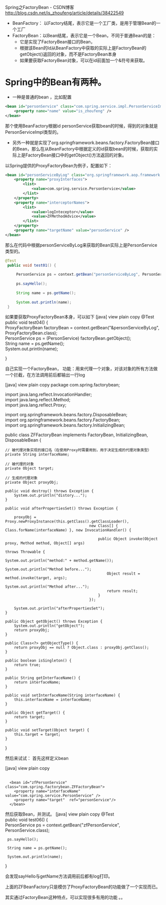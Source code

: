 Spring之FactoryBean - CSDN博客 http://blog.csdn.net/is_zhoufeng/article/details/38422549

* BeanFactory： 以Factory结尾，表示它是一个工厂类，是用于管理Bean的一个工厂
* FactoryBean：以Bean结尾，表示它是一个Bean，不同于普通Bean的是：
  * 它是实现了FactoryBean<T>接口的Bean，
  * 根据该Bean的Id从BeanFactory中获取的实际上是FactoryBean的getObject()返回的对象，而不是FactoryBean本身 
  * 如果要获取FactoryBean对象，可以在id前面加一个&符号来获取。

# Spring中的Bean有两种。

* 一种是普通的bean ，比如配置
```xml
<bean id="personService" class="com.spring.service.impl.PersonServiceImpl" scope="prototype">  
    <property name="name" value="is_zhoufeng" />  
</bean>
```
那个使用BeanFactory根据id personService获取bean的时候，得到的对象就是PersonServiceImpl类型的。

* 另外一种就是实现了org.springframework.beans.factory.FactoryBean<T>接口的Bean，那么在从BeanFactory中根据定义的id获取bean的时候，获取的实际上是FactoryBean接口中的getObject()方法返回的对象。

以Spring提供的ProxyFactoryBean为例子，配置如下：

```xml
<bean id="personServiceByLog" class="org.springframework.aop.framework.ProxyFactoryBean">  
    <property name="proxyInterfaces">  
        <list>  
            <value>com.spring.service.PersonService</value>  
        </list>  
    </property>  
    <property name="interceptorNames">  
        <list>  
            <value>logInteceptor</value>  
            <value>ZFMethodAdvice</value>  
        </list>  
    </property>  
    <property name="targetName" value="personService" />    
</bean>  
```

那么在代码中根据personServiceByLog来获取的Bean实际上是PersonService类型的。 
```java
@Test  
 public void test01() {  
  
     PersonService ps = context.getBean("personServiceByLog", PersonService.class);  
  
     ps.sayHello();  
  
     String name = ps.getName();  
  
     System.out.println(name);  
 }  
```

如果要获取ProxyFactoryBean本身，可以如下
[java] view plain copy
@Test  
 public void test04() {  
     ProxyFactoryBean factoryBean = context.getBean("&personServiceByLog", ProxyFactoryBean.class);  
     PersonService ps = (PersonService) factoryBean.getObject();  
     String name = ps.getName();  
     System.out.println(name);  
  
 }  

自己实现一个FactoryBean， 功能：用来代理一个对象，对该对象的所有方法做一个拦截，在方法调用前后都输出一行log

[java] view plain copy
package com.spring.factorybean;  
  
import java.lang.reflect.InvocationHandler;  
import java.lang.reflect.Method;  
import java.lang.reflect.Proxy;  
  
import org.springframework.beans.factory.DisposableBean;  
import org.springframework.beans.factory.FactoryBean;  
import org.springframework.beans.factory.InitializingBean;  
  
public class ZFFactoryBean implements FactoryBean<Object>, InitializingBean, DisposableBean {  
  
    // 被代理对象实现的接口名（在使用Proxy时需要用到，用于决定生成的代理对象类型）  
    private String interfaceName;  
  
    // 被代理的对象  
    private Object target;  
  
    // 生成的代理对象  
    private Object proxyObj;  
  
    public void destroy() throws Exception {  
        System.out.println("distory...");  
    }  
  
    public void afterPropertiesSet() throws Exception {  
  
        proxyObj = Proxy.newProxyInstance(this.getClass().getClassLoader(),  
                                          new Class[] { Class.forName(interfaceName) }, new InvocationHandler() {  
  
                                              public Object invoke(Object proxy, Method method, Object[] args)  
                                                                                                              throws Throwable {  
                                                  System.out.println("method:" + method.getName());  
                                                  System.out.println("Method before...");  
                                                  Object result = method.invoke(target, args);  
                                                  System.out.println("Method after...");  
                                                  return result;  
                                              }  
                                          });  
  
        System.out.println("afterPropertiesSet");  
    }  
  
    public Object getObject() throws Exception {  
        System.out.println("getObject");  
        return proxyObj;  
    }  
  
    public Class<?> getObjectType() {  
        return proxyObj == null ? Object.class : proxyObj.getClass();  
    }  
  
    public boolean isSingleton() {  
        return true;  
    }  
  
    public String getInterfaceName() {  
        return interfaceName;  
    }  
  
    public void setInterfaceName(String interfaceName) {  
        this.interfaceName = interfaceName;  
    }  
  
    public Object getTarget() {  
        return target;  
    }  
  
    public void setTarget(Object target) {  
        this.target = target;  
    }  
  
}  


然后来试试：
首先这样定义bean

[java] view plain copy
<bean id="personService" class="com.spring.service.impl.PersonServiceImpl" scope="prototype">  
            <property name="name" value="is_zhoufeng" />  
      </bean>    
        
      <bean id="zfPersonService" class="com.spring.factorybean.ZFFactoryBean">  
        <property name="interfaceName" value="com.spring.service.PersonService" />  
        <property name="target"  ref="personService"/>  
      </bean>  
然后获取Bean，并测试。
[java] view plain copy
@Test  
 public void test06() {  
     PersonService ps = context.getBean("zfPersonService", PersonService.class);  
  
     ps.sayHello();  
  
     String name = ps.getName();  
  
     System.out.println(name);  
 }  

会发现sayHello与getName方法调用前后都有log打印。




上面的ZFBeanFactory只是模仿了ProxyFactoryBean的功能做了一个实现而已。

其实通过FactoryBean这种特点，可以实现很多有用的功能 。。